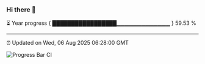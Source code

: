 ### Hi there 👋

⏳ Year progress { █████████████████▁▁▁▁▁▁▁▁▁▁▁▁▁ } 59.53 %

---

⏰ Updated on Wed, 06 Aug 2025 06:28:00 GMT

![Progress Bar CI](https://github.com/liununu/liununu/workflows/Progress%20Bar%20CI/badge.svg)
